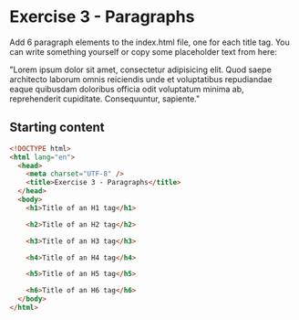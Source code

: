 # Exercise 3 - Paragraphs

Add 6 paragraph elements to the index.html file, one for each title tag. You can write something yourself or copy some placeholder text from here:

"Lorem ipsum dolor sit amet, consectetur adipisicing elit. Quod saepe architecto laborum omnis reiciendis unde et voluptatibus repudiandae eaque quibusdam doloribus officia odit voluptatum minima ab, reprehenderit cupiditate. Consequuntur, sapiente."


## Starting content

```html
<!DOCTYPE html>
<html lang="en">
  <head>
    <meta charset="UTF-8" />
    <title>Exercise 3 - Paragraphs</title>
  </head>
  <body>
    <h1>Title of an H1 tag</h1>

    <h2>Title of an H2 tag</h2>

    <h3>Title of an H3 tag</h3>

    <h4>Title of an H4 tag</h4>

    <h5>Title of an H5 tag</h5>

    <h6>Title of an H6 tag</h6>
  </body>
</html>
````

